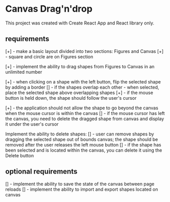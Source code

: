 # Canvas Drag'n'drop

This project was created with Create React App and React library only.

## requirements

[+] - make a basic layout divided into two sections: Figures and Canvas
[+] - square and circle are on Figures section

[+] - implement the ability to drag shapes from Figures to Canvas in an unlimited number

[+] - when clicking on a shape with the left button, flip the selected shape by adding a border
[] - if the shapes overlap each other - when selected, place the selected shape above overlapping shapes
[+] - if the mouse button is held down, the shape should follow the user's cursor

[+] - the application should not allow the shape to go beyond the canvas when the mouse cursor is within the canvas
[] - if the mouse cursor has left the canvas, you need to delete the dragged shape from canvas and display it under the user's cursor

Implement the ability to delete shapes:
[] - user can remove shapes by dragging the selected shape out of bounds
canvas; the shape should be removed after the user releases the left mouse button
[] - if the shape has been selected and is located within the canvas, you can delete it using the Delete button

## optional requirements

[] - implement the ability to save the state of the canvas between
page reloads
[] - implement the ability to import and export shapes located
on canvas